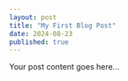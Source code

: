 ```yaml
---
layout: post
title: "My First Blog Post"
date: 2024-08-23
published: true
---
```


Your post content goes here...
